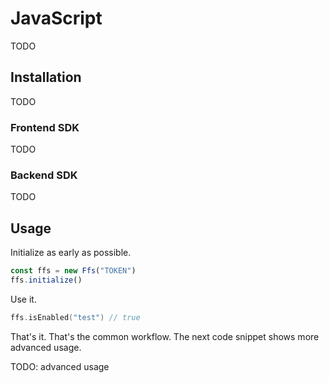 # JavaScript

TODO

## Installation

TODO

### Frontend SDK

TODO

### Backend SDK

TODO

## Usage

Initialize as early as possible.

```javascript
const ffs = new Ffs("TOKEN")
ffs.initialize()
```

Use it.

```kotlin
ffs.isEnabled("test") // true
```

That's it. That's the common workflow. The next code snippet shows more advanced usage.


TODO: advanced usage

